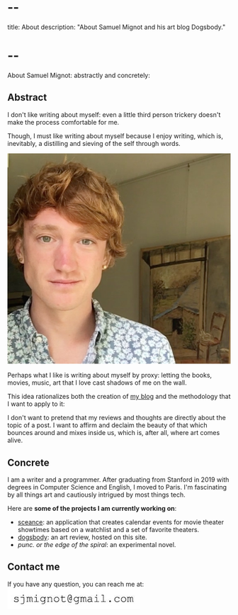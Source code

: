 # --
title: About
description: "About Samuel Mignot and his art blog Dogsbody."
# --

About Samuel Mignot: abstractly and concretely:

## Abstract

I don't like writing about myself: even a little third person trickery doesn't make the process comfortable for me.

Though, I must like writing about myself because I enjoy writing, which is, inevitably, a distilling and sieving of the self through words.

![Picture of the young man as a young man](../../static/img/me.jpg#float-round)

Perhaps what I like is writing about myself by proxy: letting the books, movies, music, art that I love cast shadows of me on the wall.

This idea rationalizes both the creation of [my blog](/posts) and the methodology that I want to apply to it:

I don't want to pretend that my reviews and thoughts are directly about the topic of a post. I want to affirm and declaim the beauty of that which bounces around and mixes inside us, which is, after all, where art comes alive.

## Concrete

I am a writer and a programmer. After graduating from Stanford in 2019 with degrees in Computer Science and English, I moved to Paris. I'm fascinating by all things art and cautiously intrigued by most things tech.

Here are **some of the projects I am currently working on**:

- [sceance](https://github.com/sjmignot/sceance): an application that creates calendar events for movie theater showtimes based on a watchlist and a set of favorite theaters.  
- [dogsbody](/posts): an art review, hosted on this site.  
- *punc. or the edge of the spiral*: an experimental novel.  

## Contact me

If you have any question, you can reach me at:
![electronic mail address](../../static/img/cont-act.jpg#block)
